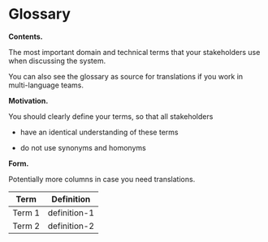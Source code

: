 Glossary
========

**Contents.**

The most important domain and technical terms that your stakeholders use
when discussing the system.

You can also see the glossary as source for translations if you work in
multi-language teams.

**Motivation.**

You should clearly define your terms, so that all stakeholders

-   have an identical understanding of these terms

-   do not use synonyms and homonyms

**Form.**

<!-- A table with columns &lt;Term&gt; and &lt;Definition&gt;. -->

Potentially more columns in case you need translations.

| Term                              | Definition                |
| --------------------------------- | ------------------------- |
| Term 1                            | definition-1              |
| Term 2                            | definition-2              |
